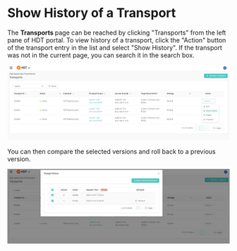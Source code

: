 # Show History of a Transport

The <strong> Transports </strong> page can be reached by clicking "Transports" from the left pane of HDT portal.
To view history of a transport, click the "Action" button of the transport entry in the list and select "Show History". If the transport was not in the current page, you can search it in the search box.

![null](</docs/resources/images/transports/show-history-1.png>)

You can then compare the selected versions and roll back to a previous version.

![null](</docs/resources/images/transports/show-history-2.png>)
